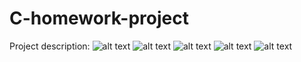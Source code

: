 # C-homework-project
Project description:
![alt text](https://github.com/romanserk/C-homework-project/blob/master/project%20description/page%20(1).jpg)
![alt text](https://github.com/romanserk/C-homework-project/blob/master/project%20description/page%20(2).jpg)
![alt text](https://github.com/romanserk/C-homework-project/blob/master/project%20description/page%20(3).jpg)
![alt text](https://github.com/romanserk/C-homework-project/blob/master/project%20description/page%20(4).jpg)
![alt text](https://github.com/romanserk/C-homework-project/blob/master/project%20description/page%20(5).jpg)
